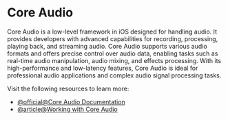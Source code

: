 # Core Audio

Core Audio is a low-level framework in iOS designed for handling audio. It provides developers with advanced capabilities for recording, processing, playing back, and streaming audio. Core Audio supports various audio formats and offers precise control over audio data, enabling tasks such as real-time audio manipulation, audio mixing, and effects processing. With its high-performance and low-latency features, Core Audio is ideal for professional audio applications and complex audio signal processing tasks.

Visit the following resources to learn more:

- [@official@Core Audio Documentation](https://developer.apple.com/documentation/coreaudio)
- [@article@Working with Core Audio](https://medium.com/@ios_guru/core-audio-for-working-with-audio-7c293382ffca)